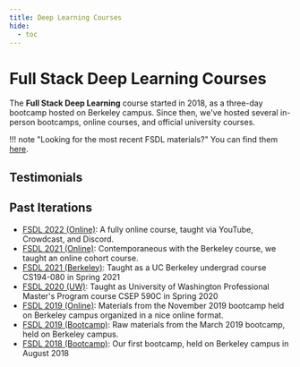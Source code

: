 ```yaml
---
title: Deep Learning Courses
hide:
  - toc
---
```


# Full Stack Deep Learning Courses

The **Full Stack Deep Learning** course started in 2018, as a three-day bootcamp hosted on Berkeley campus.
Since then, we've hosted several in-person bootcamps, online courses, and official university courses.

!!! note "Looking for the most recent FSDL materials?"
    You can find them [here](./2022/index.md).

## Testimonials

## Past Iterations
- [FSDL 2022 (Online)](./2022/index.md): A fully online course, taught via YouTube, Crowdcast, and Discord.
- [FSDL 2021 (Online)](../spring2021/index.md): Contemporaneous with the Berkeley course, we taught an online cohort course.
- [FSDL 2021 (Berkeley)](https://bit.ly/berkeleyfsdl): Taught as a UC Berkeley undergrad course CS194-080 in Spring 2021
- [FSDL 2020 (UW)](https://bit.ly/uwfsdl): Taught as University of Washington Professional Master's Program course CSEP 590C in Spring 2020
- [FSDL 2019 (Online)](https://fall2019.fullstackdeeplearning.com): Materials from the November 2019 bootcamp held on Berkeley campus organized in a nice online format.
- [FSDL 2019 (Bootcamp)]('/march2019.html'): Raw materials from the March 2019 bootcamp, held on Berkeley campus.
- [FSDL 2018 (Bootcamp)]('/august2018.html'): Our first bootcamp, held on Berkeley campus in August 2018
